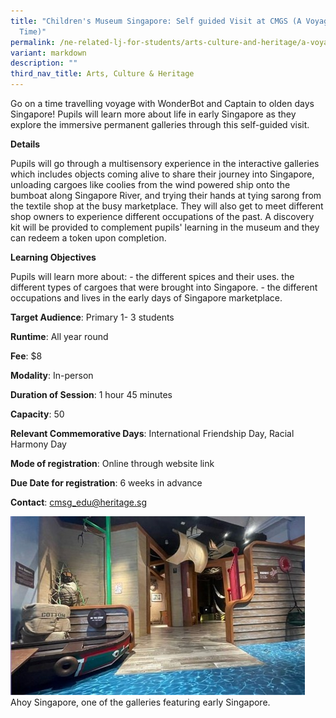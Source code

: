 ```yaml
---
title: "Children's Museum Singapore: Self guided Visit at CMGS (A Voyage Back in
  Time)"
permalink: /ne-related-lj-for-students/arts-culture-and-heritage/a-voyage-back-in-time/
variant: markdown
description: ""
third_nav_title: Arts, Culture & Heritage
---
```

Go on a time travelling voyage with WonderBot and Captain to olden days Singapore! Pupils will learn more about life in early Singapore as they explore the immersive permanent galleries through this self-guided visit.

**Details**

Pupils will go through a multisensory experience in the interactive galleries which includes objects coming alive to share their journey into Singapore, unloading cargoes like coolies from the wind powered ship onto the bumboat along Singapore River, and trying their hands at tying sarong from the textile shop at the busy marketplace. They will also get to meet different shop owners to experience different occupations of the past. A discovery kit will be provided to complement pupils' learning in the museum and they can redeem a token upon completion.

**Learning Objectives**

Pupils will learn more about:  -	the different spices and their uses.  the different types of cargoes that were brought into Singapore. -	the different occupations and lives in the early days of Singapore marketplace.

**Target Audience**: Primary 1- 3 students

**Runtime**: All year round

**Fee**:  $8

**Modality**: In-person

**Duration of Session**: 1 hour 45 minutes

**Capacity**: 50

**Relevant Commemorative Days**: International Friendship Day, Racial Harmony Day

**Mode of registration**: Online through website link

**Due Date for registration**: 6 weeks in advance

**Contact**: [cmsg_edu@heritage.sg](cmsg_edu@heritage.sg)

![](/images/Ahoy_Sg.jpg)
Ahoy Singapore, one of the galleries featuring early Singapore.